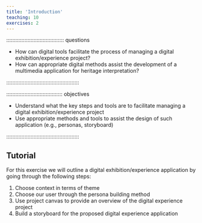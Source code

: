 ```yaml
---
title: 'Introduction'
teaching: 10
exercises: 2
---
```


:::::::::::::::::::::::::::::::::::::: questions 

- How can digital tools facilitate the process of managing a digital exhibition/experience project?
- How can appropriate digital methods assist the development of a multimedia application for heritage interpretation?

::::::::::::::::::::::::::::::::::::::::::::::::

::::::::::::::::::::::::::::::::::::: objectives

- Understand what the key steps and tools are to facilitate managing a digital exhibition/experience project
-	Use appropriate methods and tools to assist the design of such application (e.g., personas, storyboard)


::::::::::::::::::::::::::::::::::::::::::::::::

## Tutorial

For this exercise we will outline a digital exhibition/experience application by going through the following steps:

1.	Choose context in terms of theme
2.	Choose our user through the persona building method
3.	Use project canvas to provide an overview of the digital experience project
4.	Build a storyboard for the proposed digital experience application



